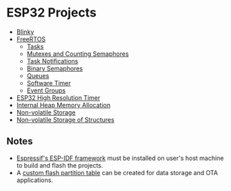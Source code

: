# **ESP32 Projects**

- [Blinky](blinky/main/main.c)
- [FreeRTOS](FreeRTOS/main/main.c)
  - [Tasks](FreeRTOS/tasks/main/main.c)
  - [Mutexes and Counting Semaphores](FreeRTOS/mutex-and-counting/main/main.c)
  - [Task Notifications](FreeRTOS/task-notifications/main/main.c)
  - [Binary Semaphores](FreeRTOS/binary-semaphore/main/main.c)
  - [Queues](FreeRTOS/queues/main/main.c)
  - [Software Timer](FreeRTOS/software-timer/main/main.c)
  - [Event Groups](FreeRTOS/event-groups/main/main.c)
- [ESP32 High Resolution Timer](highres-timer/main/main.c)
- [Internal Heap Memory Allocation](sram/main/main.c)
- [Non-volatile Storage](nvs/main/main.c)
- [Non-volatile Storage of Structures](nvs-blob/main/main.c)
  
## **Notes**
* [Espressif's ESP-IDF framework](https://github.com/espressif/esp-idf) must be installed on user's host machine to build and flash the projects. 
* A [custom flash partition table](https://docs.espressif.com/projects/esp-idf/en/latest/esp32/api-guides/partition-tables.html) can be created for data storage and OTA applications. 
